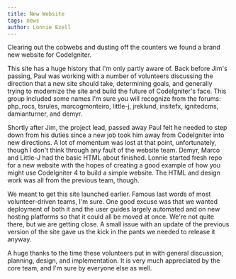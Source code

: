 ```yaml
---
title: New Website
tags: news
author: Lonnie Ezell
---
```


Clearing out the cobwebs and dusting off the counters we found a brand new website for CodeIgniter. 

This site has a huge history that I'm only partly aware of. Back before Jim's passing, Paul was working 
with a number of volunteers discussing the direction that a new site should take, determining goals, and generally
trying to modernize the site and build the future of CodeIgniter's face. This group included some names I'm 
sure you will recognize from the forums: php_rocs, tsrules, marcogmonteiro, little-j, jreklund, insitefx, ignitedcms, 
damianturner, and demyr. 

Shortly after Jim, the project lead, passed away Paul felt he needed to step down from his duties since a new job
took him away from CodeIgniter into new directions. A lot of momentum was lost at that point, unfortunately, though
I don't think through any fault of the website team. Demyr, Marco and Little-J had the basic HTML about finished. 
Lonnie started  fresh repo for a new website with the hopes of creating a good example of how you might use CodeIgniter 4
to build a simple website. The HTML and design work was all from the previous team, though.

We meant to get this site launched earlier. Famous last words of most volunteer-driven teams, I'm sure. One good 
excuse was that we wanted deployment of both it and the user guides largely automated and on new hosting platforms
so that it could all be moved at once. We're not quite there, but we are getting close. A small issue with an update
of the previous version of the site gave us the kick in the pants we needed to release it anyway. 

A huge thanks to the time these volunteers put in with general discussion, planning, design, and implementation. 
It is very much appreciated by the core team, and I'm sure by everyone else as well.
